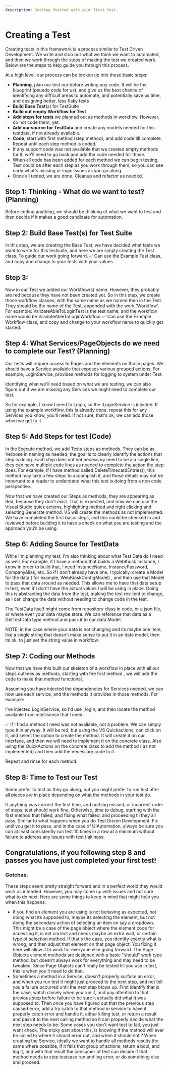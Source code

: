 ```yaml
---
description: Getting Started with your first test.
---
```


# Creating a Test

Creating tests in this framework is a process similar to Test Driven Development. We write and stub out what we think we want to automated, and then we work through the steps of making the test we created work. Below are the steps to help guide you through this process.

At a high level, our process can be broken up into these basic steps:

* **Planning**, plan our test our before writing any code. It will be the blueprint \(psuedo code for us\), and give us the best chance of identifying any difficult areas to automate, and potentially save us time, and designing better, less flaky tests
* **Build Base Test**\(s\) for TestSuite
* **Build out empty Workflow for Test**
* **Add steps for tests** we planned out as methods in workflow. However, do not code them, yet.
* **Add our source for TestData** and create any models needed for this testdata, if not already available.
* **Code**, start with first method \(step method\), and add code till complete. Repeat until each step method is coded.
* If any support code was not available that we created empty methods for it, we'll need to go back and add the code needed for those.
* When all code has been added for each method we can begin testing. Test could be after each step as you work through them, so you can see early what's missing or logic issues as you go along.
* Once all tested, we are done. Cleanup and refactor as needed.

## Step 1: Thinking - What do we want to test? \(Planning\)

Before coding anything, we should be thinking of what we want to test and then decide if it makes a good candidate for automation.

## Step 2: Build Base Test\(s\) for Test Suite

In this step, we are creating the Base Test, we have decided what tests we want to write for this testsuite, and here we are simply creating the Test class. To guide our work going forward. ✅ Can use the Example Test class, and copy and change to your tests with your values. 

## Step 3: 

Now in our Test we added our Workflow\(s\) name. However, they probably are red because they have not been created yet. So in this step, we create those workflow classes, with the same name as we named then in the Test. They should be the name of the Test, appended with the work 'Workflow'. For example: ValidateAbleToLoginTest is the test name, and the workflow name would be ValidateAbleToLoginWorkflow. ✅ Can use the Example Workflow class, and copy and change to your workflow name to quickly get started.

## Step 4:  What Services/PageObjects do we need to complete our Test? \(Planning\)

Our tests will require access to Pages and the elements on those pages. We should have a Service available that exposes various grouped actions. For example, LoginService, provides methods for logging to system under Test.

Identifying what we'll need based on what we are testing, we can also figure out if we are missing any Services we might need to complete our test.

So for example, I know I need to Login, so the ILoginService is injected. If using the example workflow, this is already done. repeat this for any Services you know, you'll need. If not sure, that's ok, we can add those when we get to it.

## Step 5: Add Steps for test \(Code\)

In the Execute method, we add Tests steps as methods. They can be as Verbose in naming as needed, the goal is to clearly identify the actions that step is doing. Each step does not not necessary need to be a a single line, they can have multiple code lines as needed to complete the action the step does. For example, if I have method called DeleteTimecardEntries\(\), this method may take a few steps to accomplish it, and those details may not be important to a reader to understand what this test is doing from a non code perspective.

Now that we have created our Steps as methods, they are appearing as Red, because they don't exist. That is expected, and now we can use the Visual Studio quick actions, highlighting method and right clicking and selecting Generate method. VS will create the methods as not implemented. We have completed the first basic steps, and this could be checked in and reviewed before building it to have a check on what you are testing and the approach you'll be using.

## Step 6: Adding Source for TestData

While I'm planning my test, I'm also thinking about what Test Data do I need as well. For example, if I have a method that builds a WebKiosk Instance, I know in order to build that, I need InstanceName, InstancePassword, CompanyAlias, etc. So if I don't already have one, I typically, create a Model for the data \( for example, WebKioskConfigModel\) , and then use that Model to pass that data around as needed. This allows me to have that data setup in test, even if I don't have the actual values I will be using in place. Doing this is abstracting the data from the test, making the test resilient to change, as I can change the data without needing to change code in the test.

The TestData itself might come from repository class in code, or a json file, or where ever your data maybe store. We can reference that data as a GetTestData type method and pass it to our data Model.

NOTE: in the case where your data is not changing and its maybe one item, like a single string that doesn't make sense to put it in an data model, then its ok, to just set the string value in workflow.

## Step 7: Coding our Methods

Now that we have this built out skeleton of a workflow in place with all our steps outlines as methods, starting with the first method , we will add the code to make that method functional.

Assuming you have injected the dependencies for Services needed, we can now use each service, and the methods it provides in those methods. For example: 

I've injected LoginService, so I'd use \_login, and then locate the method available from intellisense that I need. 

✅ If I find a method I need was not available, not a problem. We can simply type it in anyway. It will be red, but using the VS Quickactions, can click on it, and select the option to create the method. It will create it on our interface, and then we will need to implement it on the concrete class. Also using the QuickActions on the concrete class to add the method \( as not implemented\) and then add the necessary code to it.

Repeat and rinse for each method.

## Step 8: Time to Test our Test

Some prefer to test as they go along, but you might prefer to run test after all pieces are in place depending on what the methods in your test do. 

If anything was correct the first time, and nothing missed, or incorrect order of steps, test should work fine. Otherwise, time to debug, starting with the first method that failed, and fixing what failed, and proceeding til they all pass. Similar to what happens when you do Test Driven Development. Fix until you get it to pass, and in the case of UIAutomation, always be sure you can at least consistently run test 10 times in a row at a minimum without failure to address any issues with test flakiness.



## Congratulations, if you following step 8 and passes you have just completed your first test!

### Gotchas: 

These steps seem pretty straight forward and in a perfect world they would work as intended. However, you may come up with issues and not sure what to do next. Here are some things to keep in mind that might help you when this happens: 

* If you find an element you are using is not behaving as expected, not doing what its supposed to, maybe its selecting the element, but not doing the secondary action of selecting an item on say a dropdown. This might be a case of the page object where the element code for accessing it, is not correct and needs maybe an extra wait, or certain type of selection method. If that's the case, you identify exactly what is wrong, and then adjust that element on that page object. You fixing it here will allow it to work for everyone else going forward. The Page Objects element methods are designed with a basic "should" work type method, but doesn't always work for everything and may need to be tweaked. Since Page Objects can't really be tested till you use in test, this is when you'll need to do that. 
* Sometimes a method in a Service, doesn't properly surface an error, and when you run test it might just proceed to the next step, and not tell you a failure occurred until the next step blows up. First identify that is the case, watch closely when you run it, and pay attention to that previous step before failure to be sure it actually did what it was supposed to. Then once you have figured out that the previous step caused error, add a try catch to that method in service to have it properly catch error and handle it, either killing test, or return a result and pass it to the next calling method so it can properly decide what the next step needs to be. Some cases you don't want test to fail, you just want check. The tricky part about this, is knowing if the method will ever be called to where it should error out, and when it should not ? When creating the Service, ideally we want to handle all methods results the same where possible, if it fails that group of actions, return a bool, and log it, and with that result the consumer of test can decide if that method needs to stop testcase run and log error, or do something else and proceed. 











